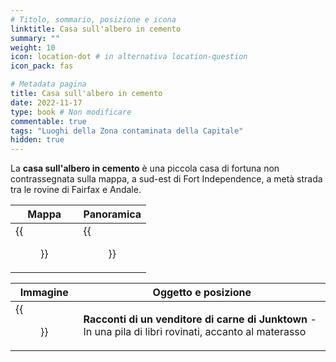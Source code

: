 ```yaml
---
# Titolo, sommario, posizione e icona
linktitle: Casa sull'albero in cemento
summary: ""
weight: 10
icon: location-dot # in alternativa location-question
icon_pack: fas

# Metadata pagina
title: Casa sull'albero in cemento
date: 2022-11-17
type: book # Non modificare
commentable: true
tags: "Luoghi della Zona contaminata della Capitale"
hidden: true
---
```



<div class="fo3">


La **casa sull'albero in cemento** è una piccola casa di fortuna non contrassegnata sulla mappa, a sud-est di Fort Independence, a metà strada tra le rovine di Fairfax e Andale.

| Mappa                                          | Panoramica                                 |
| ---------------------------------------------- | ------------------------------------------ |
| {{<figure src="fo3/Concrete_treehouse_loc.webp">}} | {{<figure src="fo3/Concrete_treehouse.webp">}} |

| Immagine                                                                    | Oggetto e posizione                                                                                     |
| --------------------------------------------------------------------------- | ------------------------------------------------------------------------------------------------------- |
| {{<figure src="fo3/Concrete_treehouse_Tales_of_a_Junktown_Jerky_Vendor.webp">}} | **Racconti di un venditore di carne di Junktown** - In una pila di libri rovinati, accanto al materasso |

</div>

